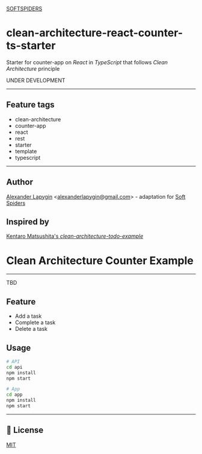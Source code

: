 [SOFTSPIDERS](https://github.com/softspiders/softspiders)

# clean-architecture-react-counter-ts-starter
Starter for counter-app on *React* in *TypeScript* that follows *Clean Architecture* principle

UNDER DEVELOPMENT

---

## Feature tags

- clean-architecture
- counter-app
- react
- rest
- starter
- template
- typescript

---

## Author

[Alexander Lapygin](https://github.com/AlexanderLapygin) <<alexanderlapygin@gmail.com>> - adaptation for [Soft Spiders](https://github.com/softspiders/softspiders)

## Inspired by

[Kentaro Matsushita's *clean-architecture-todo-example*](https://github.com/kentaro-m/clean-architecture-todo-example)

# Clean Architecture Counter Example

---

TBD

## Feature
- Add a task
- Complete a task
- Delete a task

## Usage
```sh
# API
cd api
npm install
npm start

# App
cd app
npm install
npm start
```

---
## :memo: License
[MIT](./LICENSE)
